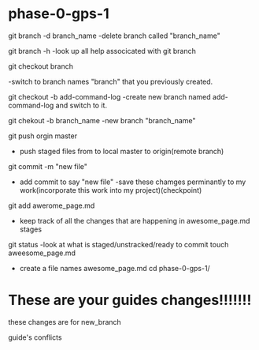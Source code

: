 phase-0-gps-1
=============
git branch -d branch_name
-delete branch called "branch_name"



git branch -h
-look up all help associcated with git branch

git checkout branch

-switch to branch names "branch" that you previously created.


git checkout -b add-command-log
-create new branch  named add-command-log and switch to it.


git chekout -b branch_name
-new branch "branch_name"

git push orgin master
-  push staged files from to local master to origin(remote branch)

git commit -m "new file"
- add commit to say "new file"
-save these chamges perminantly to my work(incorporate this work into my project)(checkpoint)

git add awerome_page.md
- keep track of all the changes that are happening in awesome_page.md stages

git status
-look at what is staged/unstracked/ready to commit
touch aweesome_page.md
- create a file names awesome_page.md
cd phase-0-gps-1/


These are your guides changes!!!!!!!
====================================

these changes are for new_branch


guide's conflicts
